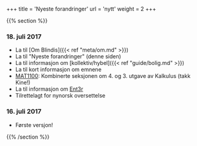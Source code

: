 +++
title = 'Nyeste forandringer'
url = 'nytt'
weight = 2
+++

<div>
{{% section %}}

### 18. juli 2017

- La til [Om Blindis]({{< ref "meta/om.md" >}})
- La til "Nyeste forandringer" (denne siden)
- La til informasjon om [kollektiv/hybel]({{< ref "guide/bolig.md" >}})
- La til kort informasjon om emnene
- [MAT1100](/mat1100/): Kombinerte seksjonen om 4. og 3. utgave av Kalkulus (takk Kine!)
- La til informasjon om [Ent3r](/penger/)
- Tilrettelagt for nynorsk oversettelse

### 16. juli 2017

- Første versjon!

{{% /section %}}
</div>